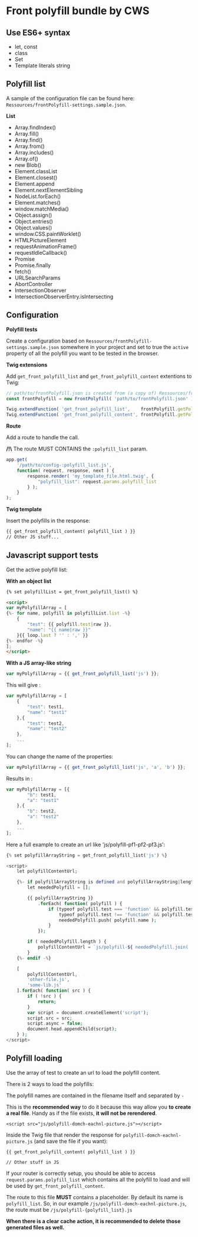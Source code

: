 # Front polyfill bundle by CWS


## Use ES6+ syntax

* let, const
* class
* Set
* Template literals string

## Polyfill list

A sample of the configuration file can be found here: `Ressources/frontPolyfill-settings.sample.json`.

**List**

* Array.findIndex()
* Array.fill()
* Array.find()
* Array.from()
* Array.includes()
* Array.of()
* new Blob()
* Element.classList
* Element.closest()
* Element.append
* Element.nextElementSibling
* NodeList.forEach()
* Element.matches()
* window.matchMedia()
* Object.assign()
* Object.entries()
* Object.values()
* window.CSS.paintWorklet()
* HTMLPictureElement
* requestAnimationFrame()
* requestIdleCallback()
* Promise
* Promise.finally
* fetch()
* URLSearchParams
* AbortController
* IntersectionObserver
* IntersectionObserverEntry.isIntersecting


## Configuration

**Polyfill tests**

Create a configuration based on `Ressources/frontPolyfill-settings.sample.json` somewhere in your project and set to true the `active` property of all the polyfill you want to be tested in the browser.

**Twig extensions**

Add `get_front_polyfill_list` and `get_front_polyfill_content` extentions to Twig:

```js
// path/to/frontPolyfill.json is created from (a copy of) Ressources/frontPolyfill-settings.sample.json
const frontPolyfill = new FrontPolyfill( 'path/to/frontPolyfill.json' );

Twig.extendFunction( 'get_front_polyfill_list',    frontPolyfill.getPolyfillList );
Twig.extendFunction( 'get_front_polyfill_content', frontPolyfill.getPolyfillContent );
```

**Route**

Add a route to handle the call.

**/!\\** The route MUST CONTAINS the `:polyfill_list` param.

```js
app.get(
    '/path/to/config-:polyfill_list.js',
    function( request, response, next ) {
        response.render( 'my_template_file.html.twig', {
            "polyfill_list": request.params.polyfill_list
        } );
    }
);
```


**Twig template**

Insert the polyfills in the response:

```html
{{ get_front_polyfill_content( polyfill_list ) }}
// Other JS stuff...
```


## Javascript support tests

Get the active polyfill list:

**With an object list**

```html
{% set polyfillList = get_front_polyfill_list() %}

<script>
var myPolyfillArray = [
{%- for name, polyfill in polyfillList.list -%}
    {
        "test": {{ polyfill.test|raw }},
        "name": "{{ name|raw }}"
    }{{ loop.last ? '' : ',' }}
{%- endfor -%}
];
</script>
```

**With a JS array-like string**

```js
var myPolyfillArray = {{ get_front_polyfill_list('js') }};
```

This will give :

```js
var myPolyfillArray = [
    {
        "test": test1,
        "name": "test1"
    },{
        "test": test2,
        "name": "test2"
    },
    ...
];
```

You can change the name of the properties:

```js
var myPolyfillArray = {{ get_front_polyfill_list('js', 'a', 'b') }};
```

Results in :

```js
var myPolyfillArray = [{
        "b": test1,
        "a": "test1"
    },{
        "b": test2,
        "a": "test2"
    },
    ...
];
```


Here a full example to create an url like 'js/polyfill-pf1-pf2-pf3.js':

```php
{% set polyfillArrayString = get_front_polyfill_list('js') %}

<script>
    let polyfillContentUrl;

    {%- if polyfillArrayString is defined and polyfillArrayString|length > 2 -%}
        let neededPolyfill = [];

        {{ polyfillArrayString }}
            .forEach( function( polyfill ) {
                if (typeof polyfill.test === 'function' && polyfill.test() ||
                    typeof polyfill.test !== 'function' && polyfill.test) {
                    neededPolyfill.push( polyfill.name );
                }
            });

        if ( neededPolyfill.length ) {
            polyfillContentUrl = `js/polyfill-${ neededPolyfill.join( '-' ) }.js`;
        }
    {%- endif -%}

    [
        polyfillContentUrl,
        'other-file.js',
        'some-lib.js'
    ].forEach( function( src ) {
        if ( !src ) {
            return;
        }
        var script = document.createElement('script');
        script.src = src;
        script.async = false;
        document.head.appendChild(script);
    } );
</script>
```


## Polyfill loading

Use the array of test to create an url to load the polyfill content.

There is 2 ways to load the polyfills:


The polyfill names are contained in the filename itself and separated by `-`

This is the **recommended way** to do it because this way allow you **to create a real file**. Handy as if the file exists, **it will not be rerendered**.

```
<script src="js/polyfill-domch-eachnl-picture.js"></script>
```

Inside the Twig file that render the response for `polyfill-domch-eachnl-picture.js` (and save the file if you want):

```
{{ get_front_polyfill_content( polyfill_list ) }}

// Other stuff in JS
```

If your router is correctly setup, you should be able to access `request.params.polyfill_list` which contains all the polyfill to load and will be used by `get_front_polyfill_content`.

The route to this file **MUST** contains a placeholder. By default its name is `polyfill_list`. So, in our example `/js/polyfill-domch-eachnl-picture.js`, the route must be `/js/polyfill-{polyfill_list}.js`


**When there is a clear cache action, it is recommended to delete those generated files as well.**
